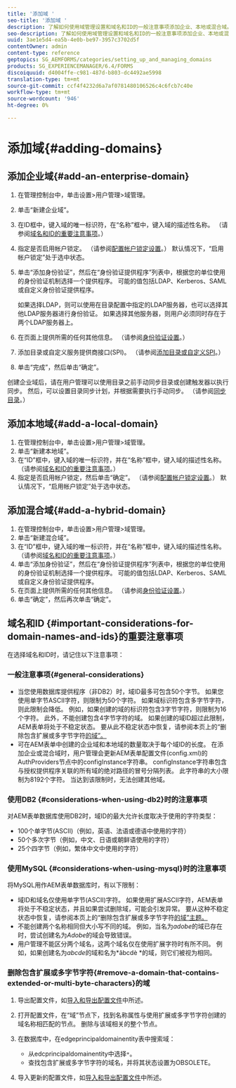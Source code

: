 ```yaml
---
title: '添加域 '
seo-title: '添加域 '
description: 了解如何使用域管理设置和域名和ID的一般注意事项添加企业、本地或混合域。
seo-description: 了解如何使用域管理设置和域名和ID的一般注意事项添加企业、本地或混合域。
uuid: 3ae1e5d4-ea5b-4e0b-be97-3957c3702d5f
contentOwner: admin
content-type: reference
geptopics: SG_AEMFORMS/categories/setting_up_and_managing_domains
products: SG_EXPERIENCEMANAGER/6.4/FORMS
discoiquuid: d4004ffe-c981-487d-b803-dc4492ae5998
translation-type: tm+mt
source-git-commit: ccf4f4232d6a7af0781480106526c4c6fcb7c40e
workflow-type: tm+mt
source-wordcount: '946'
ht-degree: 0%

---
```



# 添加域{#adding-domains}

## 添加企业域{#add-an-enterprise-domain}

1. 在管理控制台中，单击设置>用户管理>域管理。
1. 单击“新建企业域”。
1. 在ID框中，键入域的唯一标识符，在“名称”框中，键入域的描述性名称。 （请参阅[域名和ID的重要注意事项](adding-domains.md#important-considerations-for-domain-names-and-ids)。）
1. 指定是否启用帐户锁定。 （请参阅[配置帐户锁定设置](/help/forms/using/admin-help/configure-account-locking-settings.md#configure-account-locking-settings)。） 默认情况下，“启用帐户锁定”处于选中状态。
1. 单击“添加身份验证”，然后在“身份验证提供程序”列表中，根据您的单位使用的身份验证机制选择一个提供程序。 可能的值包括LDAP、Kerberos、SAML或自定义身份验证提供程序。

   如果选择LDAP，则可以使用在目录配置中指定的LDAP服务器，也可以选择其他LDAP服务器进行身份验证。 如果选择其他服务器，则用户必须同时存在于两个LDAP服务器上。

1. 在页面上提供所需的任何其他信息。 （请参阅[身份验证设置](/help/forms/using/admin-help/configuring-authentication-providers.md#authentication-settings)。）
1. 添加目录或自定义服务提供商接口(SPI)。 （请参阅[添加目录或自定义SPI](/help/forms/using/admin-help/configuring-directories.md#adding-directories-or-custom-spis)。）
1. 单击“完成”，然后单击“确定”。

创建企业域后，请在用户管理可以使用目录之前手动同步目录或创建触发器以执行同步。 然后，可以设置目录同步计划，并根据需要执行手动同步。 （请参阅[同步目录](/help/forms/using/admin-help/synchronizing-directories.md#synchronizing-directories)。）

## 添加本地域{#add-a-local-domain}

1. 在管理控制台中，单击设置>用户管理>域管理。
1. 单击“新建本地域”。
1. 在“ID”框中，键入域的唯一标识符，并在“名称”框中，键入域的描述性名称。 （请参阅[域名和ID的重要注意事项](adding-domains.md#important-considerations-for-domain-names-and-ids)。）
1. 指定是否启用帐户锁定，然后单击“确定”。 （请参阅[配置帐户锁定设置](/help/forms/using/admin-help/configure-account-locking-settings.md#configure-account-locking-settings)。） 默认情况下，“启用帐户锁定”处于选中状态。

## 添加混合域{#add-a-hybrid-domain}

1. 在管理控制台中，单击设置>用户管理>域管理。
1. 单击“新建混合域”。
1. 在“ID”框中，键入域的唯一标识符，并在“名称”框中，键入域的描述性名称。 （请参阅[域名和ID的重要注意事项](adding-domains.md#important-considerations-for-domain-names-and-ids)。）
1. 单击“添加身份验证”，然后在“身份验证提供程序”列表中，根据您的单位使用的身份验证机制选择一个提供程序。 可能的值包括LDAP、Kerberos、SAML或自定义身份验证提供程序。
1. 在页面上提供所需的任何其他信息。 （请参阅[身份验证设置](/help/forms/using/admin-help/configuring-authentication-providers.md#authentication-settings)。）
1. 单击“确定”，然后再次单击“确定”。

## 域名和ID {#important-considerations-for-domain-names-and-ids}的重要注意事项

在选择域名和ID时，请记住以下注意事项：

### 一般注意事项{#general-considerations}

* 当您使用数据库提供程序（非DB2）时，域ID最多可包含50个字节。 如果您使用单字节ASCII字符，则限制为50个字符。 如果域标识符包含多字节字符，则此限制会降低。 例如，如果创建的域的标识符包含3字节字符，则限制为16个字符。 此外，不能创建包含4字节字符的域。 如果创建的域ID超过此限制，AEM表单将处于不稳定状态。 要从此不稳定状态中恢复，请参阅本页上的“删除包含扩展或多字节字符[的域”。](adding-domains.md#remove-a-domain-that-contains-extended-or-multi-byte-characters)
* 可在AEM表单中创建的企业域和本地域的数量取决于每个域ID的长度。 在添加企业或混合域时，用户管理会更新AEM表单配置文件(config.xml)的AuthProviders节点中的configInstance字符串。 configInstance字符串包含与授权提供程序关联的所有域的绝对路径的冒号分隔列表。 此字符串的大小限制为8192个字符。 当达到该限制时，无法创建其他域。

### 使用DB2 {#considerations-when-using-db2}时的注意事项

对AEM表单数据库使用DB2时，域ID的最大允许长度取决于使用的字符类型：

* 100个单字节(ASCII)（例如，英语、法语或德语中使用的字符）
* 50个多次字节（例如，中文、日语或朝鲜语使用的字符）
* 25个四字节（例如，繁体中文中使用的字符）

### 使用MySQL {#considerations-when-using-mysql}时的注意事项

将MySQL用作AEM表单数据库时，有以下限制：

* 域ID和域名仅使用单字节(ASCII)字符。 如果使用扩展ASCII字符，AEM表单将处于不稳定状态，并且如果尝试删除域，可能会引发异常。 要从这种不稳定状态中恢复，请参阅本页上的“删除包含扩展或多字节字符[的域”主题。](adding-domains.md#remove-a-domain-that-contains-extended-or-multi-byte-characters)
* 不能创建两个名称相同但大小写不同的域。 例如，当名为&#x200B;*adobe*&#x200B;的域已存在时，尝试创建名为&#x200B;*Adobe*&#x200B;的域会导致错误。
* 用户管理不能区分两个域名，这两个域名仅在使用扩展字符时有所不同。 例如，如果创建名为&#x200B;*abcde*&#x200B;的域和名为*âbcdè *的域，则它们被视为相同。

### 删除包含扩展或多字节字符{#remove-a-domain-that-contains-extended-or-multi-byte-characters}的域

1. 导出配置文件，如[导入和导出配置文件](/help/forms/using/admin-help/importing-exporting-configuration-file.md#importing-and-exporting-the-configuration-file)中所述。
1. 打开配置文件，在“域”节点下，找到名称属性与使用扩展或多字节字符创建的域名称相匹配的节点。 删除与该域相关的整个节点。
1. 在数据库中，在edgeprincipaldomainentity表中搜索域：

   * 从edcprincipaldomainentity中选择`*`。
   * 查找包含扩展或多字节字符的域名，并将其状态设置为OBSOLETE。

1. 导入更新的配置文件，如[导入和导出配置文件](/help/forms/using/admin-help/importing-exporting-configuration-file.md#importing-and-exporting-the-configuration-file)中所述。

